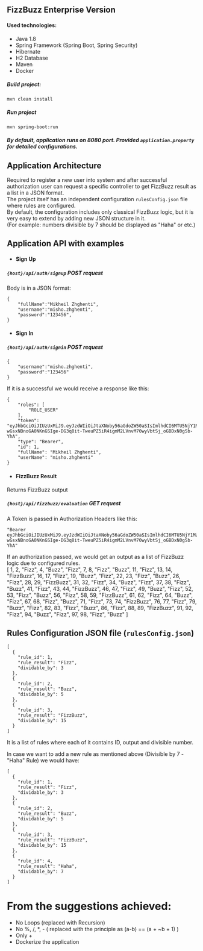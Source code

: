## FizzBuzz Enterprise Version

#### Used technologies:
* Java 1.8
* Spring Framework (Spring Boot, Spring Security)
* Hibernate
* H2 Database
* Maven
* Docker

##### Build project:
    mvn clean install
##### Run project
    mvn spring-boot:run
##### By default, application runs on 8080 port. Provided `application.property` for detailed configurations.

## Application Architecture
Required to register a new user into system and after successful authorization user can request a specific controller to get FizzBuzz result as a list in a JSON format. <br/>
The project itself has an independent configuration `rulesConfig.json` file where rules are configured.<br/>
By default, the configuration includes only classical FizzBuzz logic, but it is very easy to extend by adding new JSON structure in it. <br/>
(For example: numbers divisible by 7 should be displayed as "Haha" or etc.)<br/>


## Application API with examples
* #### Sign Up
##### `{host}/api/auth/signup` POST request
Body is in a JSON format:
```
{
	"fullName":"Mikheil Zhghenti",
	"username":"misho.zhghenti",
	"password":"123456",
}
```
* #### Sign In
##### `{host}/api/auth/signin` POST request
```
{
	"username":"misho.zhghenti",
	"password":"123456"
}
```

If it is a successful we would receive a response like this:

```
{
    "roles": [
        "ROLE_USER"
    ],
    "token": "eyJhbGciOiJIUzUxMiJ9.eyJzdWIiOiJtaXNoby56aGdoZW50aSIsImlhdCI6MTU5NjY1MzQ3MSwiZXhwIjoxNTk2NzM5ODcxfQ.HZiernMAa6Ydv-wGsxNBnoGA0NKnGSIge-DG3q8it-TweuPZ5iR4igmM2LVnvM70wyVbtSj_oGBDxN0gSb-YhA",
    "type": "Bearer",
    "id": 1,
    "fullName": "Mikheil Zhghenti",
    "userName": "misho.zhghenti"
}
```

* #### FizzBuzz Result
Returns FizzBuzz output
##### `{host}/api/fizzbuzz/evaluation` GET request

A Token is passed in Authorization Headers like this:<br/>
```
"Bearer eyJhbGciOiJIUzUxMiJ9.eyJzdWIiOiJtaXNoby56aGdoZW50aSIsImlhdCI6MTU5NjY1MzQ3MSwiZXhwIjoxNTk2NzM5ODcxfQ.HZiernMAa6Ydv-wGsxNBnoGA0NKnGSIge-DG3q8it-TweuPZ5iR4igmM2LVnvM70wyVbtSj_oGBDxN0gSb-YhA"
```
If an authorization passed, we would get an output as a list of FizzBuzz logic due to configured rules. <br/>
[
    1,
    2,
    "Fizz",
    4,
    "Buzz",
    "Fizz",
    7,
    8,
    "Fizz",
    "Buzz",
    11,
    "Fizz",
    13,
    14,
    "FizzBuzz",
    16,
    17,
    "Fizz",
    19,
    "Buzz",
    "Fizz",
    22,
    23,
    "Fizz",
    "Buzz",
    26,
    "Fizz",
    28,
    29,
    "FizzBuzz",
    31,
    32,
    "Fizz",
    34,
    "Buzz",
    "Fizz",
    37,
    38,
    "Fizz",
    "Buzz",
    41,
    "Fizz",
    43,
    44,
    "FizzBuzz",
    46,
    47,
    "Fizz",
    49,
    "Buzz",
    "Fizz",
    52,
    53,
    "Fizz",
    "Buzz",
    56,
    "Fizz",
    58,
    59,
    "FizzBuzz",
    61,
    62,
    "Fizz",
    64,
    "Buzz",
    "Fizz",
    67,
    68,
    "Fizz",
    "Buzz",
    71,
    "Fizz",
    73,
    74,
    "FizzBuzz",
    76,
    77,
    "Fizz",
    79,
    "Buzz",
    "Fizz",
    82,
    83,
    "Fizz",
    "Buzz",
    86,
    "Fizz",
    88,
    89,
    "FizzBuzz",
    91,
    92,
    "Fizz",
    94,
    "Buzz",
    "Fizz",
    97,
    98,
    "Fizz",
    "Buzz"
]
 
 

## Rules Configuration JSON file (`rulesConfig.json`)

```
[
  {
    "rule_id": 1,
    "rule_result": "Fizz",
    "dividable_by": 3
  },
  {
    "rule_id": 2,
    "rule_result": "Buzz",
    "dividable_by": 5
  },
  {
    "rule_id": 3,
    "rule_result": "FizzBuzz",
    "dividable_by": 15
  }
]
```
It is a list of rules where each of it contains ID, output and divisible number. <br/>

In case we want to add a new rule as mentioned above (Divisible by 7 - "Haha" Rule) we would have:
```
[
  {
    "rule_id": 1,
    "rule_result": "Fizz",
    "dividable_by": 3
  },
  {
    "rule_id": 2,
    "rule_result": "Buzz",
    "dividable_by": 5
  },
  {
    "rule_id": 3,
    "rule_result": "FizzBuzz",
    "dividable_by": 15
  },
  {
    "rule_id": 4,
    "rule_result": "Haha",
    "dividable_by": 7
  }
]
```


# From the suggestions achieved:
* No Loops (replaced with Recursion)
* No %, /, *, - ( replaced with the principle as (a-b) == (a + ~b + 1) )
* Only +
* Dockerize the application















